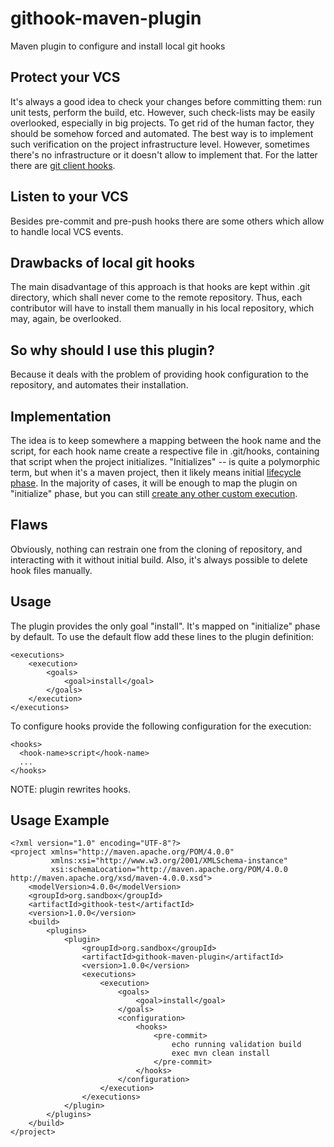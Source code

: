 # githook-maven-plugin
Maven plugin to configure and install local git hooks

## Protect your VCS
It's always a good idea to check your changes before committing them: run unit tests, perform the build, etc. However, such check-lists may be easily overlooked, especially in big projects. To get rid of the human factor, they should be somehow forced and automated. The best way is to implement such verification on the project infrastructure level. However, sometimes there's no infrastructure or it doesn't allow to implement that. For the latter there are [git client hooks](https://git-scm.com/book/en/v2/Customizing-Git-Git-Hooks).

## Listen to your VCS
Besides pre-commit and pre-push hooks there are some others which allow to handle local VCS events.

## Drawbacks of local git hooks
The main disadvantage of this approach is that hooks are kept within .git directory, which shall never come to the remote repository. Thus, each contributor will have to install them manually in his local repository, which may, again, be overlooked.

## So why should I use this plugin?
Because it deals with the problem of providing hook configuration to the repository, and automates their installation.

## Implementation
The idea is to keep somewhere a mapping between the hook name and the script, for each hook name create a respective file in .git/hooks, containing that script when the project initializes. "Initializes" -- is quite a polymorphic term, but when it's a maven project, then it likely means initial [lifecycle phase](https://maven.apache.org/guides/introduction/introduction-to-the-lifecycle.html). In the majority of cases, it will be enough to map the plugin on "initialize" phase, but you can still [create any other custom execution](https://maven.apache.org/guides/mini/guide-configuring-plugins.html#Using_the_executions_Tag).

## Flaws
Obviously, nothing can restrain one from the cloning of repository, and interacting with it without initial build. Also, it's always possible to delete hook files manually.

## Usage
The plugin provides the only goal "install". It's mapped on "initialize" phase by default. To use the default flow add these lines to the plugin definition:
```
<executions>
    <execution>
        <goals>
            <goal>install</goal>
        </goals>
    </execution>
</executions>
```
To configure hooks provide the following configuration for the execution:
```
<hooks>
  <hook-name>script</hook-name>
  ...
</hooks>
```
NOTE: plugin rewrites hooks.

## Usage Example
```
<?xml version="1.0" encoding="UTF-8"?>
<project xmlns="http://maven.apache.org/POM/4.0.0"
         xmlns:xsi="http://www.w3.org/2001/XMLSchema-instance"
         xsi:schemaLocation="http://maven.apache.org/POM/4.0.0 http://maven.apache.org/xsd/maven-4.0.0.xsd">
    <modelVersion>4.0.0</modelVersion>
    <groupId>org.sandbox</groupId>
    <artifactId>githook-test</artifactId>
    <version>1.0.0</version>
    <build>
        <plugins>
            <plugin>
                <groupId>org.sandbox</groupId>
                <artifactId>githook-maven-plugin</artifactId>
                <version>1.0.0</version>
                <executions>
                    <execution>
                        <goals>
                            <goal>install</goal>
                        </goals>
                        <configuration>
                            <hooks>
                                <pre-commit>
                                    echo running validation build
                                    exec mvn clean install
                                </pre-commit>
                            </hooks>
                        </configuration>
                    </execution>
                </executions>
            </plugin>
        </plugins>
    </build>
</project>
```
